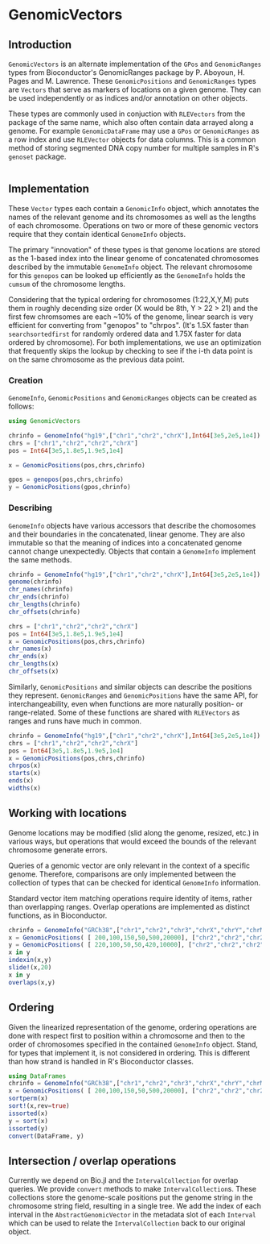 # GenomicVectors

## Introduction
`GenomicVectors` is an alternate implementation of the `GPos` and `GenomicRanges` types from
Bioconductor's GenomicRanges package by P. Aboyoun, H. Pages and M. Lawrence. These `GenomicPositions` and
`GenomicRanges` types are `Vectors` that serve as markers of locations on a given genome. They can be used
independently or as indices and/or annotation on other objects.

These types are commonly used in conjuction with `RLEVectors` from the package of the same name, which
also often contain data arrayed along a genome. For example `GenomicDataFrame` may use a `GPos` or `GenomicRanges` as a
row index and use `RLEVector` objects for data columns. This is a common method of storing segmented DNA copy
number for multiple samples in R's `genoset` package.

```@contents
```

## Implementation
These `Vector` types each contain a `GenomicInfo` object, which annotates the names of the relevant genome and
its chromosomes as well as the lengths of each chromosome. Operations on two or more of these genomic vectors
require that they contain identical `GenomeInfo` objects.

The primary "innovation" of these types is that genome locations are stored as the 1-based index into the
linear genome of concatenated chromosomes described by the immutable `GenomeInfo` object. The relevant
chromosome for this `genopos` can be looked up efficiently as the `GenomeInfo` holds the `cumsum` of the
chromosome lengths.

Considering that the typical ordering for chromosomes (1:22,X,Y,M) puts them in roughly
decending size order (X would be 8th, Y > 22 > 21) and the first few chromsomes are each ~10% of the genome,
linear search is very efficient for converting from "genopos" to "chrpos". (It's 1.5X faster than
`searchsortedfirst` for randomly ordered data and 1.75X faster for data ordered by chromosome). For both implementations,
we use an optimization that frequently skips the lookup by checking to see if the i-th data point is on the same chromosome as
the previous data point.

### Creation
`GenomeInfo`, `GenomicPositions` and `GenomicRanges` objects can be created as follows:

```julia
using GenomicVectors

chrinfo = GenomeInfo("hg19",["chr1","chr2","chrX"],Int64[3e5,2e5,1e4])
chrs = ["chr1","chr2","chr2","chrX"]
pos = Int64[3e5,1.8e5,1.9e5,1e4]

x = GenomicPositions(pos,chrs,chrinfo)

gpos = genopos(pos,chrs,chrinfo)
y = GenomicPositions(gpos,chrinfo)
```

### Describing
`GenomeInfo` objects have various accessors that describe the chomosomes and their boundaries in the
concatenated, linear genome. They are also immutable so that the meaning of indices into a concatenated
genome cannot change unexpectedly. Objects that contain a `GenomeInfo` implement the same methods.

```julia
chrinfo = GenomeInfo("hg19",["chr1","chr2","chrX"],Int64[3e5,2e5,1e4])
genome(chrinfo)
chr_names(chrinfo)
chr_ends(chrinfo)
chr_lengths(chrinfo)
chr_offsets(chrinfo)

chrs = ["chr1","chr2","chr2","chrX"]
pos = Int64[3e5,1.8e5,1.9e5,1e4]
x = GenomicPositions(pos,chrs,chrinfo)
chr_names(x)
chr_ends(x)
chr_lengths(x)
chr_offsets(x)
```

Similarly, `GenomicPositions` and similar objects can describe the positions they represent. `GenomicRanges`
and `GenomicPositions` have the same API, for interchangeability, even when functions are more naturally position-
or range-related. Some of these functions are shared with `RLEVectors` as ranges and runs have much in common.

```julia
chrinfo = GenomeInfo("hg19",["chr1","chr2","chrX"],Int64[3e5,2e5,1e4])
chrs = ["chr1","chr2","chr2","chrX"]
pos = Int64[3e5,1.8e5,1.9e5,1e4]
x = GenomicPositions(pos,chrs,chrinfo)
chrpos(x)
starts(x)
ends(x)
widths(x)
```

## Working with locations
Genome locations may be modified (slid along the genome, resized, etc.) in various ways, but operations that
would exceed the bounds of the relevant chromosome generate errors.

Queries of a genomic vector are only relevant in the context of a specific genome. Therefore, comparisons are
only implemented between the collection of types that can be checked for identical `GenomeInfo` information.

Standard vector item matching operations require identity of items, rather than overlapping ranges. Overlap operations
are implemented as distinct functions, as in Bioconductor.

```julia
chrinfo = GenomeInfo("GRCh38",["chr1","chr2","chr3","chrX","chrY","chrM"],Int64[3e5,2e5,1e4,5e4,2e3,1e3])
x = GenomicPositions( [ 200,100,150,50,500,20000], ["chr2","chr2","chr2","chrM","chrY","chr1"], chrinfo)
y = GenomicPositions( [ 220,100,50,50,420,10000], ["chr2","chr2","chr2","chrM","chrY","chr1"], chrinfo)
x in y
indexin(x,y)
slide!(x,20)
x in y
overlaps(x,y)

```

## Ordering
Given the linearized representation of the genome, ordering operations are done with respect first to position
within a chromosome and then to the order of chromosomes specified in the contained `GenomeInfo`
object. Stand, for types that implement it, is not considered in ordering. This is different than how strand
is handled in R's Bioconductor classes.

```julia
using DataFrames
chrinfo = GenomeInfo("GRCh38",["chr1","chr2","chr3","chrX","chrY","chrM"],Int64[3e5,2e5,1e4,5e4,2e3,1e3])
x = GenomicPositions( [ 200,100,150,50,500,20000], ["chr2","chr2","chr2","chrM","chrY","chr1"], chrinfo)
sortperm(x)
sort!(x,rev=true)
issorted(x)
y = sort(x)
issorted(y)
convert(DataFrame, y)
```

## Intersection / overlap operations
Currently we depend on Bio.jl and the `IntervalCollection` for overlap queries. We provide `convert` methods to
make `IntervalCollection`s. These collections store the genome-scale positions put the genome string in the
chromosome string field, resulting in a single tree. We add the index of each interval in the
`AbstractGenomicVector` in the metadata slot of each `Interval` which can be used to relate the
`IntervalCollection` back to our original object.
